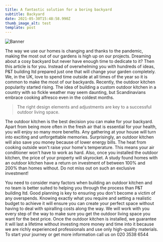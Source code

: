 ```yaml
---
title: A fantastic solution for a boring backyard
subtitle: Backyard
date: 2021-05-30T15:48:58.990Z
thumb_image_alt: test
template: post
---
```

![Banner](/images/lauko-kitchenas.jpg)

The way we use our homes is changing and thanks to the pandemic, making the most out of our gardens is high up on our projects. Dreaming about a cosy backyard but never have enough time to dedicate to it? Then this article is for you. Instead of overwhelming you with hundreds of ideas, P&T building ltd prepared just one that will change your garden completely. We, in the UK, love to spend time outside at all times of the year so it is common to make the most of our backyards. Recently, the outdoor kitchen popularity started rising. The idea of building a custom outdoor kitchen in a country with so fickle weather may seem daunting, but Scandinavians embrace cooking alfresco even in the coldest months. 

> The right design elements and adjustments are key to a successful outdoor living space.  

The outdoor kitchen is the best decision you can make for your backyard. Apart from being more often in the fresh air that is essential for your health, you will enjoy so many more benefits. Any gathering at your house will turn into exciting and unforgettable memories. Surprisingly, an outdoor kitchen will also save you money because of lower energy bills. The heat from cooking outside won't raise your home's temperature. This means your air conditioner won't have to work as hard. Also, once you installed the outdoor kitchen, the price of your property will skyrocket. A study found homes with an outdoor kitchen have a return on investment of between 100% and 200% than homes without. Do not miss out on such an exclusive investment! 

You need to consider many factors when building an outdoor kitchen and no team is better suited to helping you through the process than P&T building ltd. Good planning is key to ensuring you don't become a victim of any overspends. Knowing exactly what you require and setting a realistic budget to achieve it will ensure you can create your perfect space without having to deal with spiralling costs along the way. We will work with you every step of the way to make sure you get the outdoor living space you want for the best price. Once the outdoor kitchen is installed, we guarantee it will last a lifetime without investing more money and time into it because we are richly experienced professionals and use only high-quality materials. To start your journey or get more information call us on 020 3538 6544